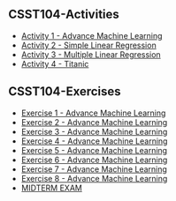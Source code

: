 <html lang="en">
<head>
  <meta charset="UTF-8">
  <meta name="viewport" content="width=device-width, initial-scale=1.0">
  <title>CSST104-Activity-Compilation</title>
</head>
<body>
  <div class="flex-container">
    <h2>CSST104-Activities</h2>
    <ul>
      <li><a href="https://github.com/sancon-simon/CSST104-Activity-Compilation/tree/main/Activity_Compilation/Activity_1_Advance_Machine_Learning_(SanconS).ipynb" target="_blank">Activity 1 - Advance Machine Learning</a></li>
      <li><a href="https://github.com/sancon-simon/CSST104-Activity-Compilation/blob/main/Activity_Compilation/Activity_2_Simple_Linear_Regression(SanconS).ipynb" target="_blank">Activity 2 - Simple Linear Regression</a></li>
      <li><a href="https://github.com/sancon-simon/CSST104-Activity-Compilation/blob/main/Activity_Compilation/Activity_3_Multiple_Linear_Regression(SanconS).ipynb" target="_blank">Activity 3 - Multiple Linear Regression</a></li>
      <li><a href="https://github.com/sancon-simon/CSST104-Activity-Compilation/blob/main/Activity_Compilation/Activity_4_Titanic(SanconS).ipynb" target="_blank">Activity 4 - Titanic</a></li>
    </ul>
    <h2>CSST104-Exercises</h2>
    <ul>
      <li><a href="https://github.com/sancon-simon/CSST104-Activity-Compilation/blob/main/Exercises_Compilation/3B_SANCON_EXER1.ipynb" target="_blank">Exercise 1 - Advance Machine Learning</a></li>
      <li><a href="https://github.com/sancon-simon/CSST104-Activity-Compilation/blob/main/Exercises_Compilation/3B_SANCON_EXER2.ipynb" target="_blank">Exercise 2 - Advance Machine Learning</a></li>
      <li><a href="https://github.com/sancon-simon/CSST104-Activity-Compilation/blob/main/Exercises_Compilation/3B_SANCON_EXER3.ipynb" target="_blank">Exercise 3 - Advance Machine Learning</a></li>
      <li><a href="https://github.com/sancon-simon/CSST104-Activity-Compilation/blob/main/Exercises_Compilation/3B_SANCON_EXER4.ipynb" target="_blank">Exercise 4 - Advance Machine Learning</a></li>
      <li><a href="https://github.com/sancon-simon/CSST104-Activity-Compilation/blob/main/Exercises_Compilation/3B_SANCON_EXER5.ipynb" target="_blank">Exercise 5 - Advance Machine Learning</a></li>
      <li><a href="https://github.com/sancon-simon/CSST104-Activity-Compilation/blob/main/Exercises_Compilation/3B_SANCON_EXER6.ipynb" target="_blank">Exercise 6 - Advance Machine Learning</a></li>
      <li><a href="https://github.com/sancon-simon/CSST104-Activity-Compilation/blob/main/Exercises_Compilation/3B_SANCON_EXER7.ipynb" target="_blank">Exercise 7 - Advance Machine Learning</a></li>
      <li><a href="https://github.com/sancon-simon/CSST104-Activity-Compilation/blob/main/Exercises_Compilation/3B_SANCON_EXER8.ipynb" target="_blank">Exercise 8 - Advance Machine Learning</a></li>
      <li><a href="https://github.com/sancon-simon/CSST104-Activity-Compilation/blob/main/Exercises_Compilation/3B_SANCON_MIDTERM.ipynb" target="_blank">MIDTERM EXAM</a></li>
    </ul>
  </div>
</body>
</html>
